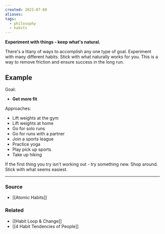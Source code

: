 ```yaml
---
created: 2023-07-08
aliases: 
tags:
  - philosophy
  - habits
---
```

**Experiment with things - keep what's natural.**

There's a litany of ways to accomplish any one type of goal. Experiment with many different habits. Stick with what naturally works for you. This is a way to remove friction and ensure success in the long run. 

## Example

Goal: 

- **Get more fit**

Approaches:

- Lift weights at the gym
- Lift weights at home
- Go for solo runs
- Go for runs with a partner
- Join a sports league
- Practice yoga
- Play pick up sports
- Take up hiking

If the first thing you try isn't working out - try something new. Shop around. Stick with what seems easiest.

****
### Source
- [[Atomic Habits]]

### Related
- [[Habit Loop & Change]]
- [[4 Habit Tendencies of People]]
